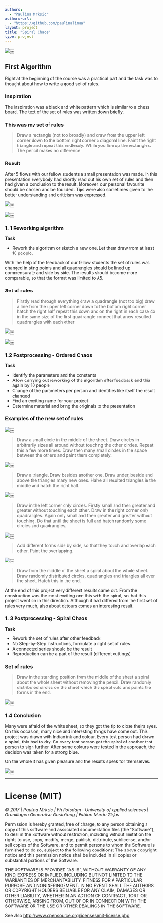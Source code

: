 ```yaml
--- 
authors: 
  - "Paulina Mrksic"
authors-url: 
  - "https://github.com/paulinalinaa"
layout: project
title: "Spiral Chaos"
type: project
---
```


![](./splash.png)￼



## First Algorithm
Right at the beginning of the course was a practical part and the task was to thought about how to write a good set of rules.

### Inspiration

The inspiration was a black and white pattern which is similar to a chess board. The text of the set of rules was written down briefly.

### This was my set of rules

>Draw a rectangle (not too broadly) and draw from the upper left corner down to the bottom right corner a diagonal line. Paint the right triangle and repeat this endlessly. While you line up the rectangles. The pencil makes no difference.

### Result

After 5 flows with our fellow students a small presentation was made. In this presentation everybody had shortly read out his own set of rules and then had given a conclusion to the result. Moreover, our personal favourite should be chosen and be founded.
Tips were also sometimes given to the better understanding and criticism was expressed.

![](./assets/images/1ergebnis.png)￼

![](./assets/images/1ergebnis2.png)￼

### 1. 1 Reworking algorithm 
**Task**
- Rework the algorithm or sketch a new one. Let them draw from at least 10 people.

With the help of the feedback of our fellow students the set of rules was changed in sting points and all quadrangles should be lined up commensurate and side by side. The results should become more comparable, so that the format was limited to A5.

### Set of rules

>Firstly read through everything
>draw a quadrangle (not too big)
>draw a line from the upper left corner down to the bottom right corner
>hatch the right half
>repeat this down and on the right in each case 4x in the same size of the first quadrangle
>connect that anew resulted quadrangles with each other

![](./assets/images/2ergebnis.png)￼

![](./assets/images/2ergebnis2.png)￼

### 1.2 Postprocessing - Ordered Chaos
**Task**
- Identify the parameters and the constants
- Allow carrying out reworking of the algorithm after feedback and this again by 10 people
- Change of the parameters per person and identifies like itself the result changed
- Find an exciting name for your project
- Determine material and bring the originals to the presentation

### Examples of the new set of rules

![](./assets/images/3circles.png)￼


>Draw a small circle in the middle of the sheet. Draw circles in arbitrarily sizes all around without touching the other circles. Repeat this a few more times. Draw then many small circles in the space between the others and paint them completely.

![](./assets/images/4triangle.png)￼


>Draw a triangle. Draw besides another one. Draw under, beside and above the triangles many new ones. Halve all resulted triangles in the middle and hatch the right half.

![](./assets/images/6circle-sqaure.png)￼


>Draw in the left corner only circles. Firstly small and then greater and greater without touching each other. Draw in the right corner only quadrangles. Again only small and then greater and greater without touching. Do that until the sheet is full and hatch randomly some circles and quadrangles. 

![](./assets/images/7mixed-forms.png)￼


>Add different forms side by side, so that they touch and overlap each other. Paint the overlapping.

![](./assets/images/5spiral.png)￼


>Draw from the middle of the sheet a spiral about the whole sheet. Draw randomly distributed circles, quadrangles and triangles all over the sheet. Hatch this in the end. 

At the end of this project very different results came out. From the construction was the most exciting one this with the spiral, so that this project went on in this direction. Although it had differed from the first set of rules very much, also about detours comes an interesting result.

### 1. 3 Postprocessing - Spiral Chaos
**Task**
- Rework the set of rules after other feedback
- No Step-by-Step instructions, formulate a right set of rules
- A connected series should be the result
- Reproduction can be a part of the result (different cuttings)

### Set of rules

>Draw in the standing position from the middle of the sheet a spiral about the whole sheet without removing the pencil. Draw randomly distributed circles on the sheet which the spiral cuts and paints the forms in the end.

![](./assets/images/8result.png)￼



### 1.4 Conclusion
Many were afraid of the white sheet, so they got the tip to close theirs eyes. On this occasion, many nice and interesting things have come out. 
This project was drawn with Indian ink and colour. Every test person had drawn a spiral, this had to dry. So every test person got the spiral of another test person to sign further.
After some colours were tested in the approach, the decision was taken for a strong blue. 

On the whole it has given pleasure and the results speak for themselves.

![](./assets/images/9favourite.png)￼


---

# License (MIT)
*© 2017 | Paulina Mrksic | Fh Potsdam - University of applied sciences | Grundlagen Generative Gestaltung | Fabian Morón Zirfas*

Permission is hereby granted, free of charge, to any person obtaining a copy of this software and associated documentation files (the "Software"), to deal in the Software without restriction, including without limitation the rights to use, copy, modify, merge, publish, distribute, sublicense, and/or sell copies of the Software, and to permit persons to whom the Software is furnished to do so, subject to the following conditions: The above copyright notice and this permission notice shall be included in all copies or substantial portions of the Software.

THE SOFTWARE IS PROVIDED "AS IS", WITHOUT WARRANTY OF ANY KIND, EXPRESS OR IMPLIED, INCLUDING BUT NOT LIMITED TO THE WARRANTIES OF MERCHANTABILITY, FITNESS FOR A PARTICULAR PURPOSE AND NONINFRINGEMENT. IN NO EVENT SHALL THE AUTHORS OR COPYRIGHT HOLDERS BE LIABLE FOR ANY CLAIM, DAMAGES OR OTHER LIABILITY, WHETHER IN AN ACTION OF CONTRACT, TORT OR OTHERWISE, ARISING FROM, OUT OF OR IN CONNECTION WITH THE SOFTWARE OR THE USE OR OTHER DEALINGS IN THE SOFTWARE.

See also http://www.opensource.org/licenses/mit-license.php


